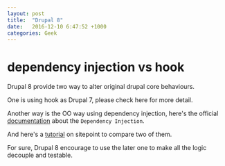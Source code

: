 ```yaml
---
layout: post
title:  "Drupal 8"
date:   2016-12-10 6:47:52 +1000
categories: Geek
---
```


dependency injection vs hook
============================
Drupal 8 provide two way to alter original drupal core behaviours. 

One is using hook as Drupal 7, please check here for more detail.

Another way is the OO way using dependency injection, here's the official [documentation](https://www.drupal.org/docs/8/api/services-and-dependency-injection/services-and-dependency-injection-in-drupal-8) about the `Dependency Injection`. 

And here's a [tutorial](https://www.sitepoint.com/drupal-8-hooks-symfony-event-dispatcher/) on sitepoint to compare two of them. 

For sure, Drupal 8 encourage to use the later one to make all the logic decouple and testable.
